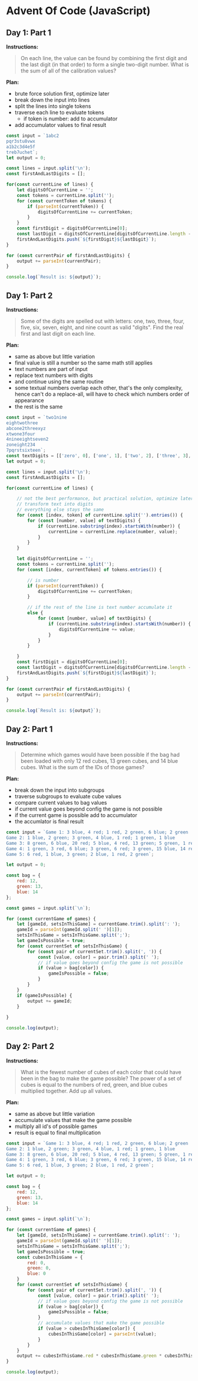 # Advent Of Code (JavaScript)

## Day 1: Part 1

**Instructions:**
> On each line, the value can be found by combining the first digit and the last digit (in that order) to form a single two-digit number. What is the sum of all of the calibration values?


**Plan:**
- brute force solution first, optimize later
- break down the input into lines
- split the lines into single tokens
- traverse each line to evaluate tokens
  - if token is number: add to accumulator
- add accumulator values to final result

```js
const input = `1abc2
pqr3stu8vwx
a1b2c3d4e5f
treb7uchet`;
let output = 0;

const lines = input.split('\n');
const firstAndLastDigits = [];

for(const currentLine of lines) {
    let digitsOfCurrentLine = '';
    const tokens = currentLine.split('');
    for (const currentToken of tokens) {
        if (parseInt(currentToken)) {
            digitsOfCurrentLine += currentToken;
        }
    }
    const firstDigit = digitsOfCurrentLine[0];
    const lastDigit = digitsOfCurrentLine[digitsOfCurrentLine.length - 1];
    firstAndLastDigits.push(`${firstDigit}${lastDigit}`);
}

for (const currentPair of firstAndLastDigits) {
    output += parseInt(currentPair);
}

console.log(`Result is: ${output}`);
```

## Day 1: Part 2

**Instructions:**
> Some of the digits are spelled out with letters: one, two, three, four, five, six, seven, eight, and nine count as valid "digits". Find the real first and last digit on each line.

**Plan:**
- same as above but little variation
- final value is still a number so the same math still applies
- text numbers are part of input
- replace text numbers with digits
- and continue using the same routine
- some textual numbers overlap each other, that's the only complexity, hence can't do a replace-all, will have to check which numbers order of appearance
- the rest is the same

```js
const input = `two1nine
eightwothree
abcone2threexyz
xtwone3four
4nineeightseven2
zoneight234
7pqrstsixteen`;
const textDigits = [['zero', 0], ['one', 1], ['two', 2], ['three', 3], ['four', 4], ['five', 5], ['six', 6], ['seven', 7], ['eight', 8], ['nine', 9]];
let output = 0;

const lines = input.split('\n');
const firstAndLastDigits = [];

for(const currentLine of lines) {

    // not the best performance, but practical solution, optimize later
    // transform text into digits
    // everything else stays the same
    for (const [index, token] of currentLine.split('').entries()) {
        for (const [number, value] of textDigits) {
            if (currentLine.substring(index).startsWith(number)) {
                currentLine = currentLine.replace(number, value);
            }
        }
    }

    let digitsOfCurrentLine = '';
    const tokens = currentLine.split('');
    for (const [index, currentToken] of tokens.entries()) {

        // is number
        if (parseInt(currentToken)) {
            digitsOfCurrentLine += currentToken;
        }

        // if the rest of the line is text number accumulate it
        else {
            for (const [number, value] of textDigits) {
                if (currentLine.substring(index).startsWith(number)) {
                    digitsOfCurrentLine += value;
                }
            }
        }

    }
    const firstDigit = digitsOfCurrentLine[0];
    const lastDigit = digitsOfCurrentLine[digitsOfCurrentLine.length - 1];
    firstAndLastDigits.push(`${firstDigit}${lastDigit}`);
}

for (const currentPair of firstAndLastDigits) {
    output += parseInt(currentPair);
}

console.log(`Result is: ${output}`);
```

## Day 2: Part 1

**Instructions:**
> Determine which games would have been possible if the bag had been loaded with only 12 red cubes, 13 green cubes, and 14 blue cubes. What is the sum of the IDs of those games?

**Plan:**
- break down the input into subgroups
- traverse subgroups to evaluate cube values
- compare current values to bag values
- if current value goes beyond config the game is not possible
- if the current game is possible add to accumulator
- the accumlator is final result

```js
const input = `Game 1: 3 blue, 4 red; 1 red, 2 green, 6 blue; 2 green
Game 2: 1 blue, 2 green; 3 green, 4 blue, 1 red; 1 green, 1 blue
Game 3: 8 green, 6 blue, 20 red; 5 blue, 4 red, 13 green; 5 green, 1 red
Game 4: 1 green, 3 red, 6 blue; 3 green, 6 red; 3 green, 15 blue, 14 red
Game 5: 6 red, 1 blue, 3 green; 2 blue, 1 red, 2 green`;

let output = 0;

const bag = {
    red: 12,
    green: 13,
    blue: 14
};

const games = input.split(`\n`);

for (const currentGame of games) {
    let [gameId, setsInThisGame] = currentGame.trim().split(': ');
    gameId = parseInt(gameId.split(' ')[1]);
    setsInThisGame = setsInThisGame.split(';');
    let gameIsPossible = true;
    for (const currentSet of setsInThisGame) {
        for (const pair of currentSet.trim().split(', ')) {
            const [value, color] = pair.trim().split(' ');
            // if value goes beyond config the game is not possible
            if (value > bag[color]) {
                gameIsPossible = false;
            }
        }
    }
    if (gameIsPossible) {
        output += gameId;
    }
    
}

console.log(output);
```

## Day 2: Part 2

**Instructions:**
> What is the fewest number of cubes of each color that could have been in the bag to make the game possible? The power of a set of cubes is equal to the numbers of red, green, and blue cubes multiplied together. Add up all values.

**Plan:**
- same as above but little variation
- accumulate values that make the game possible
- multiply all id's of possible games
- result is equal to final multiplication

```js
const input = `Game 1: 3 blue, 4 red; 1 red, 2 green, 6 blue; 2 green
Game 2: 1 blue, 2 green; 3 green, 4 blue, 1 red; 1 green, 1 blue
Game 3: 8 green, 6 blue, 20 red; 5 blue, 4 red, 13 green; 5 green, 1 red
Game 4: 1 green, 3 red, 6 blue; 3 green, 6 red; 3 green, 15 blue, 14 red
Game 5: 6 red, 1 blue, 3 green; 2 blue, 1 red, 2 green`;

let output = 0;

const bag = {
    red: 12,
    green: 13,
    blue: 14
};

const games = input.split(`\n`);

for (const currentGame of games) {
    let [gameId, setsInThisGame] = currentGame.trim().split(': ');
    gameId = parseInt(gameId.split(' ')[1]);
    setsInThisGame = setsInThisGame.split(';');
    let gameIsPossible = true;
    const cubesInThisGame = {
        red: 0,
        green: 0,
        blue: 0
    }
    for (const currentSet of setsInThisGame) {
        for (const pair of currentSet.trim().split(', ')) {
            const [value, color] = pair.trim().split(' ');
            // if value goes beyond config the game is not possible
            if (value > bag[color]) {
                gameIsPossible = false;
            }
            // accumulate values that make the game possible
            if (value > cubesInThisGame[color]) {
                cubesInThisGame[color] = parseInt(value);
            }
        }
    }
    output += cubesInThisGame.red * cubesInThisGame.green * cubesInThisGame.blue;
}

console.log(output);
```

